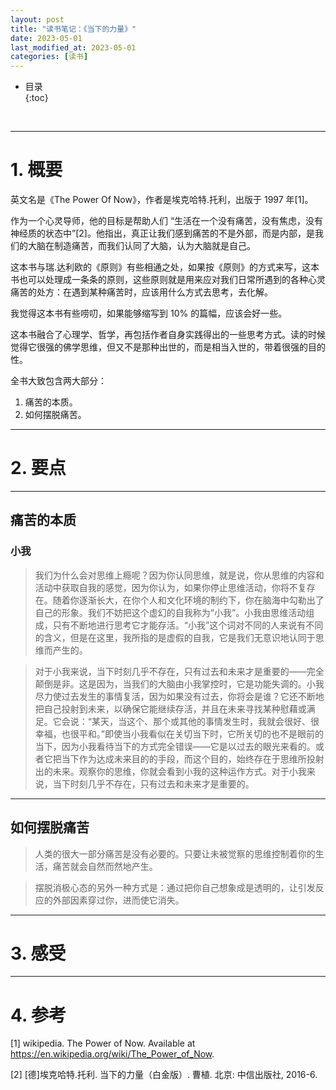 ```yaml
---
layout: post
title: "读书笔记：《当下的力量》"
date: 2023-05-01
last_modified_at: 2023-05-01
categories: [读书]
---
```


* 目录  
{:toc}
<br/>

---

# 1. 概要

英文名是《The Power Of Now》，作者是埃克哈特.托利，出版于 1997 年[1]。   

作为一个心灵导师，他的目标是帮助人们 “生活在一个没有痛苦，没有焦虑，没有神经质的状态中”[2]。他指出，真正让我们感到痛苦的不是外部，而是内部，是我们的大脑在制造痛苦，而我们认同了大脑，认为大脑就是自己。   

这本书与瑞.达利欧的《原则》有些相通之处，如果按《原则》的方式来写，这本书也可以处理成一条条的原则，这些原则就是用来应对我们日常所遇到的各种心灵痛苦的处方：在遇到某种痛苦时，应该用什么方式去思考，去化解。   

我觉得这本书有些唠叨，如果能够缩写到 10% 的篇幅，应该会好一些。   

这本书融合了心理学、哲学，再包括作者自身实践得出的一些思考方式。读的时候觉得它很强的佛学思维，但又不是那种出世的，而是相当入世的，带着很强的目的性。 

全书大致包含两大部分：   

1. 痛苦的本质。    
2. 如何摆脱痛苦。   

---

# 2. 要点

---

## 痛苦的本质

### 小我

>我们为什么会对思维上瘾呢？因为你认同思维，就是说，你从思维的内容和活动中获取自我的感觉，因为你认为，如果你停止思维活动，你将不复存在。随着你逐渐长大，在你个人和文化环境的制约下，你在脑海中勾勒出了自己的形象。我们不妨把这个虚幻的自我称为“小我”。小我由思维活动组成，只有不断地进行思考它才能存活。“小我”这个词对不同的人来说有不同的含义，但是在这里，我所指的是虚假的自我，它是我们无意识地认同于思维而产生的。

>对于小我来说，当下时刻几乎不存在，只有过去和未来才是重要的——完全颠倒是非。这是因为，当我们的大脑由小我掌控时，它是功能失调的。小我尽力使过去发生的事情复活，因为如果没有过去，你将会是谁？它还不断地把自己投射到未来，以确保它能继续存活，并且在未来寻找某种慰藉或满足。它会说：“某天，当这个、那个或其他的事情发生时，我就会很好、很幸福，也很平和。”即使当小我看似在关切当下时，它所关切的也不是眼前的当下，因为小我看待当下的方式完全错误——它是以过去的眼光来看的。或者它把当下作为达成未来目的的手段，而这个目的，始终存在于思维所投射出的未来。观察你的思维，你就会看到小我的这种运作方式。对于小我来说，当下时刻几乎不存在，只有过去和未来才是重要的。


---

## 如何摆脱痛苦

>人类的很大一部分痛苦是没有必要的。只要让未被觉察的思维控制着你的生活，痛苦就会自然而然地产生。   

>摆脱消极心态的另外一种方式是：通过把你自己想象成是透明的，让引发反应的外部因素穿过你，进而使它消失。    

---

# 3. 感受


---

# 4. 参考

[1] wikipedia. The Power of Now. Available at https://en.wikipedia.org/wiki/The_Power_of_Now.   

[2] [德]埃克哈特.托利. 当下的力量（白金版）. 曹植. 北京: 中信出版社, 2016-6.    